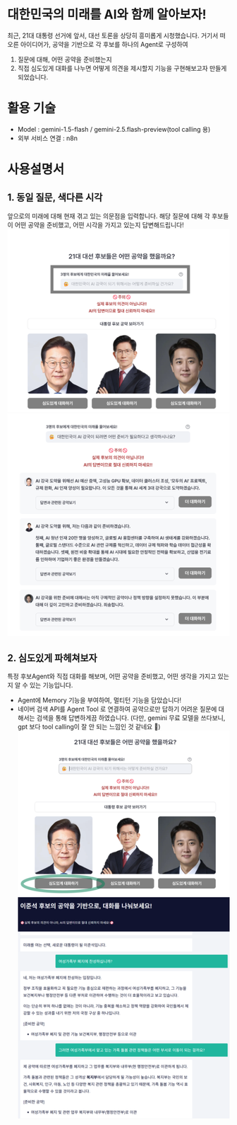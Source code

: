 # 대한민국의 미래를 AI와 함께 알아보자!
최근, 21대 대통령 선거에 앞서, 대선 토론을 상당히 흥미롭게 시청했습니다.
거기서 떠오른 아이디어가, 공약을 기반으로 각 후보를 하나의 Agent로 구성하여 
1) 질문에 대해, 어떤 공약을 준비했는지
2) 직접 심도있게 대화를 나누면 어떻게 의견을 제시할지
기능을 구현해보고자 만들게 되었습니다.

# 활용 기술
- Model : gemini-1.5-flash / gemini-2.5.flash-preview(tool calling 용)
- 외부 서비스 연결 : n8n

# 사용설명서
## 1. 동일 질문, 색다른 시각
앞으로의 미래에 대해 현재 겪고 있는 의문점을 입력합니다. 해당 질문에 대해 각 후보들이 어떤 공약을 준비했고, 어떤 시각을 가지고 있는지 답변해드립니다!
![공약 검색](asset/imgs/promise_search.png)![후보 답변](asset/imgs/promise_answer.png)

## 2. 심도있게 파헤쳐보자
특정 후보Agent와 직접 대화를 해보며, 어떤 공약을 준비했고, 어떤 생각을 가지고 있는지 알 수 있는 기능입니다. 
- Agent에 Memory 기능을 부여하여, 멀티턴 기능을 담았습니다! 
- 네이버 검색 API를 Agent Tool 로 연결하여 공약으로만 답하기 어려운 질문에 대해서는 검색을 통해 답변하게끔 하였습니다.
(다만, gemini 무료 모델을 쓰다보니, gpt 보다 tool calling이 잘 안 되는 느낌인 것 같네요 🥲)
![대화 신청](asset/imgs/promise_debate.png)![멀티턴 대화](asset/imgs/promise_chat.png)